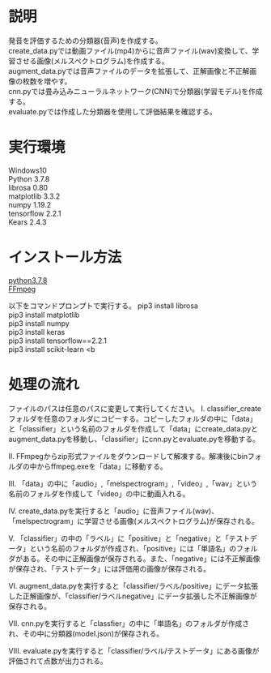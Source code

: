 # 説明
発音を評価するための分類器(音声)を作成する。<br>
create_data.pyでは動画ファイル(mp4)からに音声ファイル(wav)変換して、学習させる画像(メルスペクトログラム)を作成する。<br>
augment_data.pyでは音声ファイルのデータを拡張して、正解画像と不正解画像の枚数を増やす。<br>
cnn.pyでは畳み込みニューラルネットワーク(CNN)で分類器(学習モデル)を作成する。<br>
evaluate.pyでは作成した分類器を使用して評価結果を確認する。<br>

# 実行環境
Windows10 <br>
Python 3.7.8 <br>
librosa 0.80 <br>
matplotlib 3.3.2 <br>
numpy 1.19.2 <br>
tensorflow 2.2.1 <br>
Kears 2.4.3 <br>

# インストール方法
[python3.7.8](https://www.python.org/downloads/release/python-378/)<br>
[FFmpeg](https://www.ffmpeg.org/)

以下をコマンドプロンプトで実行する。
pip3 install librosa <br>
pip3 install matplotlib <br>
pip3 install numpy <br>
pip3 install keras <br>
pip3 install tensorflow==2.2.1 <br>
pip3 install scikit-learn <b

# 処理の流れ
ファイルのパスは任意のパスに変更して実行してください。
Ⅰ. classifier_createフォルダを任意のフォルダにコピーする。コピーしたフォルダの中に「data」と「classifier」という名前のフォルダを作成して「data」にcreate_data.pyとaugment_data.pyを移動し、「classifier」にcnn.pyとevaluate.pyを移動する。<br>

Ⅱ. FFmpegからzip形式ファイルをダウンロードして解凍する。解凍後にbinフォルダの中からffmpeg.exeを「data」に移動する。<br>

Ⅲ. 「data」の中に「audio」,「melspectrogram」,「video」,「wav」という名前のフォルダを作成して「video」の中に動画入れる。<br>

Ⅳ. create_data.pyを実行すると「audio」に音声ファイル(wav)、「melspectrogram」に学習させる画像(メルスペクトログラム)が保存される。<br>

Ⅴ. 「classifier」の中の「ラベル」に「positive」と「negative」と「テストデータ」という名前のフォルダが作成され、「positive」には「単語名」のフォルダがある。その中に正解画像が保存される。また、「negative」には不正解画像が保存され、「テストデータ」には評価用の画像が保存される。<br>

Ⅵ. augment_data.pyを実行すると「classifier/ラベル/positive」にデータ拡張した正解画像が、「classifier/ラベルnegative」にデータ拡張した不正解画像が保存される。<br>

Ⅶ. cnn.pyを実行すると「classfier」の中に「単語名」のフォルダが作成され、その中に分類器(model.json)が保存される。<br>

Ⅷ. evaluate.pyを実行すると「classifier/ラベル/テストデータ」にある画像が評価されて点数が出力される。<br>
